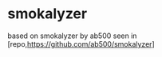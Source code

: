 smokalyzer
==========
based on smokalyzer by ab500 seen in [repo,https://github.com/ab500/smokalyzer]
